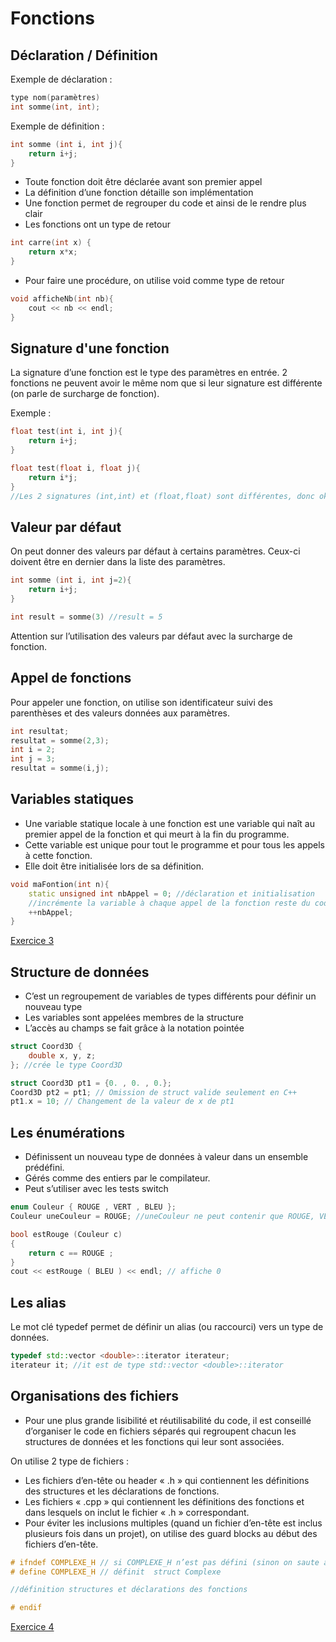 # Fonctions

## Déclaration / Définition

Exemple de déclaration :

```c++
type nom(paramètres)
int somme(int, int);
```

Exemple de définition :

``` c++
int somme (int i, int j){
    return i+j;
}
```

* Toute fonction doit être déclarée avant son premier appel
* La définition d’une fonction détaille son implémentation
* Une fonction permet de regrouper du code et ainsi de le rendre plus clair
* Les fonctions ont un type de retour

``` c++
int carre(int x) {
    return x*x;
}
```

* Pour faire une procédure, on utilise void comme type de retour

``` c++
void afficheNb(int nb){
    cout << nb << endl;
}
```

## Signature d'une fonction

La signature d’une fonction est le type des paramètres en entrée. 
2 fonctions ne peuvent avoir le même nom que si leur signature est différente (on parle de surcharge de fonction).

Exemple :

``` c++
float test(int i, int j){
    return i+j;
}

float test(float i, float j){
    return i*j;
}
//Les 2 signatures (int,int) et (float,float) sont différentes, donc ok.
```

## Valeur par défaut

On peut donner des valeurs par défaut à certains paramètres. Ceux-ci doivent être en dernier dans la liste des paramètres.

``` c++
int somme (int i, int j=2){
    return i+j;
}

int result = somme(3) //result = 5
```

Attention sur l’utilisation des valeurs par défaut avec la surcharge de fonction.

## Appel de fonctions

Pour appeler une fonction, on utilise son identificateur suivi des parenthèses et des valeurs données aux paramètres.

``` c++
int resultat;
resultat = somme(2,3);
int i = 2;
int j = 3;
resultat = somme(i,j);
```

## Variables statiques

* Une variable statique locale à une fonction est une variable qui naît au premier appel de la fonction et qui meurt à la fin du programme.
* Cette variable est unique pour tout le programme et pour tous les appels à cette fonction.
* Elle doit être initialisée lors de sa définition.

``` c++
void maFontion(int n){
    static unsigned int nbAppel = 0; //déclaration et initialisation
    //incrémente la variable à chaque appel de la fonction reste du code de la fonction
    ++nbAppel;
}
```

[Exercice 3](../Exercices/Exercice3/README.md)

## Structure de données

* C’est un regroupement de variables de types différents pour définir un nouveau type
* Les variables sont appelées membres de la structure
* L’accès au champs se fait grâce à la notation pointée

``` c++
struct Coord3D {
    double x, y, z;
}; //crée le type Coord3D

struct Coord3D pt1 = {0. , 0. , 0.};
Coord3D pt2 = pt1; // Omission de struct valide seulement en C++
pt1.x = 10; // Changement de la valeur de x de pt1
```

## Les énumérations

* Définissent un nouveau type de données à valeur dans un ensemble prédéfini.
* Gérés comme des entiers par le compilateur.
* Peut s’utiliser avec les tests switch

``` c++
enum Couleur { ROUGE , VERT , BLEU };
Couleur uneCouleur = ROUGE; //uneCouleur ne peut contenir que ROUGE, VERT ou BLEU

bool estRouge (Couleur c)
{
    return c == ROUGE ;
}
cout << estRouge ( BLEU ) << endl; // affiche 0
```

## Les alias

Le mot clé typedef permet de définir un alias (ou raccourci) vers un type de données.

``` c++
typedef std::vector <double>::iterator iterateur; 
iterateur it; //it est de type std::vector <double>::iterator
```

## Organisations des fichiers

* Pour une plus grande lisibilité et réutilisabilité du code, il est conseillé d’organiser le code en fichiers séparés qui regroupent chacun les structures de données et les fonctions qui leur sont associées.

On utilise 2 type de fichiers :

* Les fichiers d’en-tête ou  header « .h » qui contiennent  les définitions des structures et les déclarations de fonctions.
* Les fichiers « .cpp » qui contiennent les définitions des fonctions et dans lesquels on inclut le fichier « .h » correspondant.
* Pour éviter les inclusions multiples (quand un fichier d’en-tête est inclus plusieurs fois dans un projet), on utilise des guard blocks au début des fichiers d’en-tête.

``` c++
# ifndef COMPLEXE_H // si COMPLEXE_H n’est pas défini (sinon on saute au #endif
# define COMPLEXE_H // définit  struct Complexe

//définition structures et déclarations des fonctions

# endif
```

[Exercice 4](../Exercices/Exercice4/README.md)
